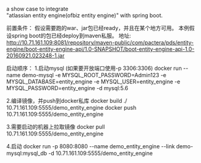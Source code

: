 a show case to integrate  
"atlassian entity engine(ofbiz entity engine)" with spring boot.


前置条件：
 假设需要跑的war、jar包已经ready，并且在某个地方可用。
 本例假设spring boot的包已经deploy到maven私服。
 地址:
 http://10.71.161.109:8081/repository/maven-public/com/pactera/pds/entity-engine/boot-entity-engine-api/1.0-SNAPSHOT/boot-entity-engine-api-1.0-20160921.023248-1.jar
 
 启动顺序：
 1.启动mysql (如果要开放端口使用-p 3306:3306)
 docker run --name demo-mysql -e MYSQL_ROOT_PASSWORD=Admin123 -e MYSQL_DATABASE=entity_engine -e MYSQL_USER=entity_engine -e MYSQL_PASSWORD=entity_engine -d mysql:5.6
 
 2.编译镜像，并push到docker私库
 docker build ./ 10.71.161.109:5555/demo_entity_engine
 docker push 10.71.161.109:5555/demo_entity_engine
 
 3.需要启动的机器上拉取镜像
 docker pull 10.71.161.109:5555/demo_entity_engine
 
 4.启动
 docker run -p 8080:8080 --name demo_entity_engine --link demo-mysql:mysql_db -d 10.71.161.109:5555/demo_entity_engine